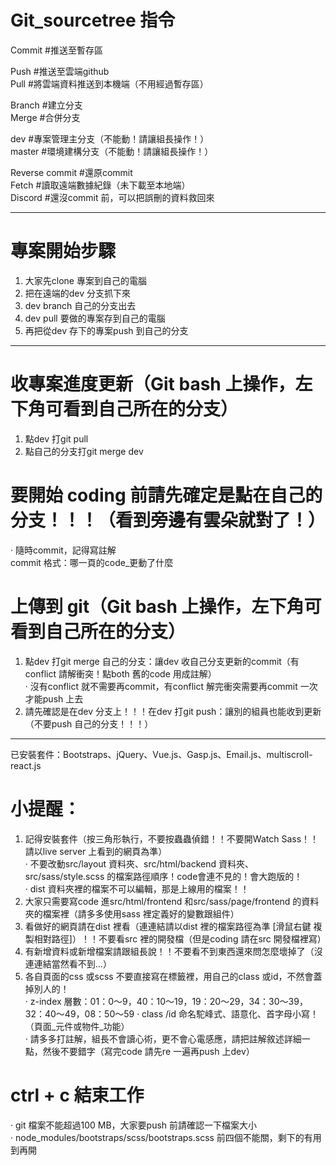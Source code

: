 # Git_sourcetree 指令
  
Commit #推送至暫存區  
  
Push #推送至雲端github  
Pull #將雲端資料推送到本機端（不用經過暫存區）  
  
Branch #建立分支  
Merge #合併分支  
  
dev #專案管理主分支（不能動！請讓組長操作！）  
master #環境建構分支（不能動！請讓組長操作！）  
  
Reverse commit #還原commit  
Fetch #讀取遠端數據紀錄（未下載至本地端）  
Discord #還沒commit 前，可以把誤刪的資料救回來  
__________________________________________________

# 專案開始步驟
1. 大家先clone 專案到自己的電腦  
2. 把在遠端的dev 分支抓下來  
3. dev branch 自己的分支出去  
4. dev pull 要做的專案存到自己的電腦  
5. 再把從dev 存下的專案push 到自己的分支  
__________________________________________________

# 收專案進度更新（Git bash 上操作，左下角可看到自己所在的分支）
1. 點dev 打git pull  
2. 點自己的分支打git merge dev  
  
# 要開始 coding 前請先確定是點在自己的分支！！！（看到旁邊有雲朵就對了！）
‧ 隨時commit，記得寫註解  
commit 格式：哪一頁的code_更動了什麼  

# 上傳到 git（Git bash 上操作，左下角可看到自己所在的分支）
1. 點dev 打git merge 自己的分支：讓dev 收自己分支更新的commit（有conflict 請解衝突！點both 舊的code 用成註解）  
‧ 沒有conflict 就不需要再commit，有conflict 解完衝突需要再commit 一次才能push 上去
2. 請先確認是在dev 分支上！！！在dev 打git push：讓別的組員也能收到更新（不要push 自己的分支！！！）  
__________________________________________________

已安裝套件：Bootstraps、jQuery、Vue.js、Gasp.js、Email.js、multiscroll-react.js
  
# 小提醒：
1. 記得安裝套件（按三角形執行，不要按蟲蟲偵錯！！不要開Watch Sass！！請以live server 上看到的網頁為準）  
‧ 不要改動src/layout 資料夾、src/html/backend 資料夾、src/sass/style.scss 的檔案路徑順序！code會連不見的！會大跑版的！  
‧ dist 資料夾裡的檔案不可以編輯，那是上線用的檔案！！  
2. 大家只需要寫code 進src/html/frontend 和src/sass/page/frontend 的資料夾的檔案裡（請多多使用sass 裡定義好的變數跟組件）  
3. 看做好的網頁請在dist 裡看（連連結請以dist 裡的檔案路徑為準 [滑鼠右鍵 複製相對路徑]）！！不要看src 裡的開發檔（但是coding 請在src 開發檔裡寫）  
4. 有新增資料或新增檔案請跟組長說！！不要看不到東西還來問怎麼壞掉了（沒連連結當然看不到...）  
5. 各自頁面的css 或scss 不要直接寫在標籤裡，用自己的class 或id，不然會蓋掉別人的！   
‧ z-index 層數：01：0～9，40：10～19，19：20～29，34：30～39，32：40～49，08：50～59
‧ class /id 命名駝峰式、語意化、首字母小寫！（頁面_元件或物件_功能）  
‧ 請多多打註解，組長不會讀心術，更不會心電感應，請把註解敘述詳細一點，然後不要錯字（寫完code 請先re 一遍再push 上dev）  
  
# ctrl + c 結束工作
‧ git 檔案不能超過100 MB，大家要push 前請確認一下檔案大小  
‧ node_modules/bootstraps/scss/bootstraps.scss 前四個不能關，剩下的有用到再開  